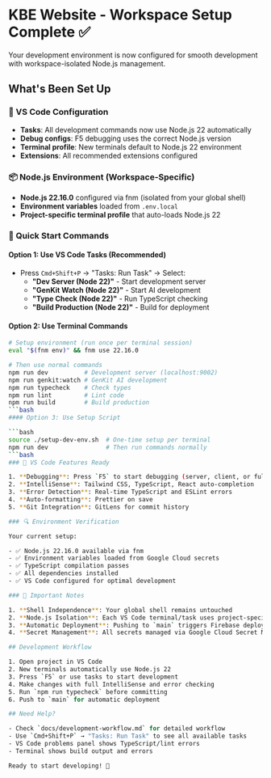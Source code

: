 # KBE Website - Workspace Setup Complete ✅

Your development environment is now configured for smooth development with workspace-isolated Node.js management.

## What's Been Set Up

### 🔧 VS Code Configuration

- **Tasks**: All development commands now use Node.js 22 automatically
- **Debug configs**: F5 debugging uses the correct Node.js version
- **Terminal profile**: New terminals default to Node.js 22 environment
- **Extensions**: All recommended extensions configured

### 📦 Node.js Environment (Workspace-Specific)

- **Node.js 22.16.0** configured via fnm (isolated from your global shell)
- **Environment variables** loaded from `.env.local`
- **Project-specific terminal profile** that auto-loads Node.js 22

### 🚀 Quick Start Commands

#### Option 1: Use VS Code Tasks (Recommended)

- Press `Cmd+Shift+P` → "Tasks: Run Task" → Select:
  - **"Dev Server (Node 22)"** - Start development server
  - **"GenKit Watch (Node 22)"** - Start AI development
  - **"Type Check (Node 22)"** - Run TypeScript checking
  - **"Build Production (Node 22)"** - Build for deployment

#### Option 2: Use Terminal Commands

```bash
# Setup environment (run once per terminal session)
eval "$(fnm env)" && fnm use 22.16.0

# Then use normal commands
npm run dev          # Development server (localhost:9002)
npm run genkit:watch # GenKit AI development
npm run typecheck    # Check types
npm run lint         # Lint code
npm run build        # Build production
```bash
#### Option 3: Use Setup Script

```bash
source ./setup-dev-env.sh  # One-time setup per terminal
npm run dev                # Then run commands normally
```bash
### 🎯 VS Code Features Ready

1. **Debugging**: Press `F5` to start debugging (server, client, or full-stack)
2. **IntelliSense**: Tailwind CSS, TypeScript, React auto-completion
3. **Error Detection**: Real-time TypeScript and ESLint errors
4. **Auto-formatting**: Prettier on save
5. **Git Integration**: GitLens for commit history

### 🔍 Environment Verification

Your current setup:

- ✅ Node.js 22.16.0 available via fnm
- ✅ Environment variables loaded from Google Cloud secrets
- ✅ TypeScript compilation passes
- ✅ All dependencies installed
- ✅ VS Code configured for optimal development

### 🚨 Important Notes

1. **Shell Independence**: Your global shell remains untouched
2. **Node.js Isolation**: Each VS Code terminal/task uses project-specific Node.js 22
3. **Automatic Deployment**: Pushing to `main` triggers Firebase deployment
4. **Secret Management**: All secrets managed via Google Cloud Secret Manager

## Development Workflow

1. Open project in VS Code
2. New terminals automatically use Node.js 22
3. Press `F5` or use tasks to start development
4. Make changes with full IntelliSense and error checking
5. Run `npm run typecheck` before committing
6. Push to `main` for automatic deployment

## Need Help?

- Check `docs/development-workflow.md` for detailed workflow
- Use `Cmd+Shift+P` → "Tasks: Run Task" to see all available tasks
- VS Code problems panel shows TypeScript/lint errors
- Terminal shows build output and errors

Ready to start developing! 🎉
